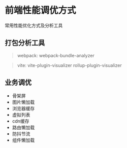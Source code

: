 # 前端性能调优方式
常用性能优化方式及分析工具

## 打包分析工具
> webpack:  webpack-bundle-analyzer

> vite:  vite-plugin-visualizer  rollup-plugin-visualizer

## 业务调优
- 骨架屏
- 图片懒加载
- 浏览器缓存
- 虚拟列表
- cdn缓存
- 路由懒加载
- 防抖节流
- 组件懒加载



